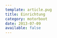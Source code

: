 ```yaml
---
template: article.pug
title: Einrichtung
category: motorboot
date: 2013-07-09
available: false
---
```

